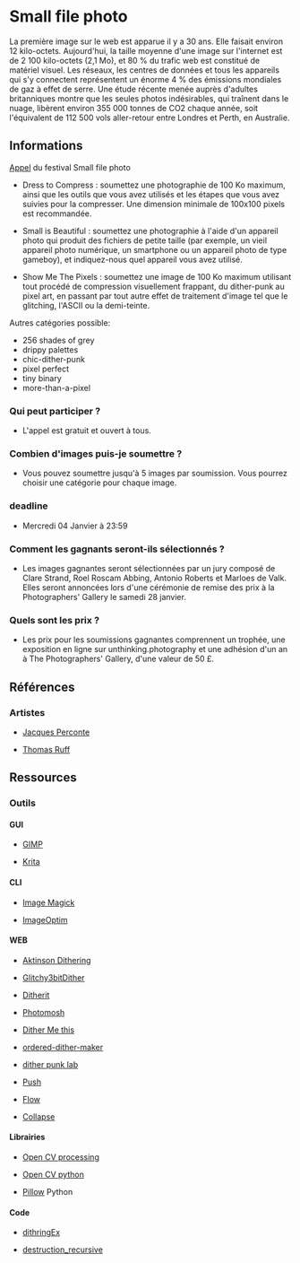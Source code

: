 # Small file photo

La première image sur le web est apparue il y a 30 ans. Elle faisait environ 12 kilo-octets. Aujourd'hui, la taille moyenne d'une image sur l'internet est de 2 100 kilo-octets (2,1 Mo), et 80 % du trafic web est constitué de matériel visuel. Les réseaux, les centres de données et tous les appareils qui s'y connectent représentent un énorme 4 % des émissions mondiales de gaz à effet de serre. Une étude récente menée auprès d'adultes britanniques montre que les seules photos indésirables, qui traînent dans le nuage, libèrent environ 355 000 tonnes de CO2 chaque année, soit l'équivalent de 112 500 vols aller-retour entre Londres et Perth, en Australie.

## Informations

[Appel](https://thephotographersgallery.org.uk/whats-on/open-call-small-file-photo-festival) du festival Small file photo

- Dress to Compress : soumettez une photographie de 100 Ko maximum, ainsi que les outils que vous avez utilisés et les étapes que vous avez suivies pour la compresser. Une dimension minimale de 100x100 pixels est recommandée.
 
- Small is Beautiful : soumettez une photographie à l'aide d'un appareil photo qui produit des fichiers de petite taille (par exemple, un vieil appareil photo numérique, un smartphone ou un appareil photo de type gameboy), et indiquez-nous quel appareil vous avez utilisé.
 
- Show Me The Pixels : soumettez une image de 100 Ko maximum utilisant tout procédé de compression visuellement frappant, du dither-punk au pixel art, en passant par tout autre effet de traitement d'image tel que le glitching, l'ASCII ou la demi-teinte.

Autres catégories possible:
- 256 shades of grey
- drippy palettes
- chic-dither-punk
- pixel perfect
- tiny binary
- more-than-a-pixel

### Qui peut participer ?

- L'appel est gratuit et ouvert à tous.

### Combien d'images puis-je soumettre ?

- Vous pouvez soumettre jusqu'à 5 images par soumission. Vous pourrez choisir une catégorie pour chaque image.

### deadline

- Mercredi 04 Janvier à 23:59 

### Comment les gagnants seront-ils sélectionnés ?

- Les images gagnantes seront sélectionnées par un jury composé de Clare Strand, Roel Roscam Abbing, Antonio Roberts et Marloes de Valk. Elles seront annoncées lors d'une cérémonie de remise des prix à la Photographers' Gallery le samedi 28 janvier.

### Quels sont les prix ?

- Les prix pour les soumissions gagnantes comprennent un trophée, une exposition en ligne sur unthinking.photography et une adhésion d'un an à The Photographers' Gallery, d'une valeur de 50 £. 

## Références

### Artistes

- [Jacques Perconte](https://www.jacquesperconte.com/)

- [Thomas Ruff](https://www.paris-art.com/jpegs-ou-limage-ecran/)

## Ressources

### Outils

#### GUI

- [GIMP](https://www.gimp.org/)

- [Krita](https://krita.org/fr/)

#### CLI

- [Image Magick](https://imagemagick.org/index.php)

- [ImageOptim](https://imageoptim.com/command-line.html)

#### WEB

- [Aktinson Dithering](https://gazs.github.io/canvas-atkinson-dither/)

- [Glitchy3bitDither](http://jkirchartz.com/Glitchy3bitdither/)

- [Ditherit](https://ditherit.com/)

- [Photomosh](https://photomosh.com/)

- [Dither Me this](https://doodad.dev/dither-me-this/)

- [ordered-dither-maker](https://seansleblanc.itch.io/ordered-dither-maker)

- [dither punk lab](https://surma.dev/lab/ditherpunk/lab.html)

- [Push](https://push.constraint.systems/)

- [Flow](https://flow.constraint.systems/)

- [Collapse](https://collapse.constraint.systems/)

#### Librairies

- [Open CV processing](https://github.com/atduskgreg/opencv-processing)

- [Open CV python](https://docs.opencv.org/4.x/d6/d00/tutorial_py_root.html)

- [Pillow](https://pillow.readthedocs.io/en/stable/) Python

#### Code

- [dithringEx](https://github.com/RandomLab/smallFilePhoto/tree/main/dithringEx)

- [destruction_recursive](https://github.com/RandomLab/smallFilePhoto/tree/main/destruction_recursive)